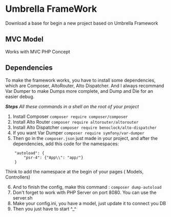 # Umbrella FrameWork

Download a base for begin a new project based on Umbrella Framework

## MVC Model

Works with MVC PHP Concept

## Dependencies

To make the framework works, you have to install some dependencies, which are Composer, AltoRouter, Alto Dispatcher. 
And I always recommand Var Dumper to make Dumps more complete, and Dump and Die for an easier debug.

***Steps*** *All these commands in a shell on the root of your project*

1. Install Composer `composer require composer/composer`
2. Install Alto Router `composer require altorouter/altorouter`
3. Install Alto Dispatcher `composer require benoclock/alto-dispatcher`
4. If you want Var Dumper `composer require symfony/var-dumper`
5. Then go in the `composer.json` just made in your project, and after the dependencies, add this code for the namespaces:
```
    "autoload": {
        "psr-4": {"App\\": "app/"}
    }
```

Think to add the namespace at the begin of your pages ( Models, Controllers)

6. And to finish the config, make this command : `composer dump-autoload`
7. Don't forget to work with PHP Server on port 8080. You can use the server.sh
8. Make your config.ini, you have a model, just update it to connect you DB
9. Then you just have to start ^_^
